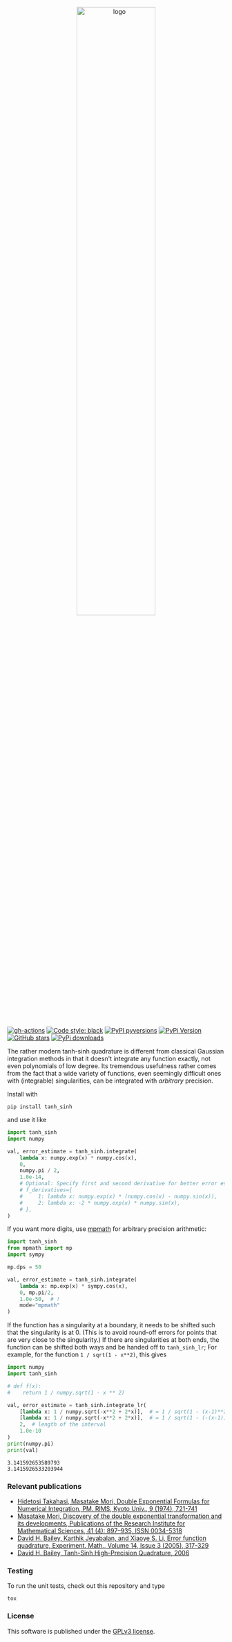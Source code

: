 <p align="center">
  <a href="https://github.com/nschloe/tanh_sinh"><img alt="logo" src="https://nschloe.github.io/tanh_sinh/logo-tanhsinh.svg" width="60%"></a>
</p>

[![gh-actions](https://img.shields.io/github/workflow/status/nschloe/tanh_sinh/ci?style=flat-square)](https://github.com/nschloe/tanh_sinh/actions?query=workflow%3Aci)
[![Code style: black](https://img.shields.io/badge/code%20style-black-000000.svg?style=flat-square)](https://github.com/psf/black)
[![PyPI pyversions](https://img.shields.io/pypi/pyversions/tanh_sinh.svg?style=flat-square)](https://pypi.org/pypi/tanh_sinh/)
[![PyPi Version](https://img.shields.io/pypi/v/tanh_sinh.svg?style=flat-square)](https://pypi.org/project/tanh_sinh)
[![GitHub stars](https://img.shields.io/github/stars/nschloe/tanh_sinh.svg?logo=github&label=Stars&logoColor=white&style=flat-square)](https://github.com/nschloe/tanh_sinh)
[![PyPi downloads](https://img.shields.io/pypi/dm/tanh_sinh.svg?style=flat-square)](https://pypistats.org/packages/tanh_sinh)


The rather modern tanh-sinh quadrature is different from classical Gaussian integration
methods in that it doesn't integrate any function exactly, not even polynomials of low
degree. Its tremendous usefulness rather comes from the fact that a wide variety of
functions, even seemingly difficult ones with (integrable) singularities, can be
integrated with _arbitrary_ precision.

Install with
```
pip install tanh_sinh
```
and use it like
```python
import tanh_sinh
import numpy

val, error_estimate = tanh_sinh.integrate(
    lambda x: numpy.exp(x) * numpy.cos(x),
    0,
    numpy.pi / 2,
    1.0e-14,
    # Optional: Specify first and second derivative for better error estimation
    # f_derivatives={
    #     1: lambda x: numpy.exp(x) * (numpy.cos(x) - numpy.sin(x)),
    #     2: lambda x: -2 * numpy.exp(x) * numpy.sin(x),
    # },
)
```
If you want more digits, use [mpmath](http://mpmath.org/) for arbitrary precision
arithmetic:
```python
import tanh_sinh
from mpmath import mp
import sympy

mp.dps = 50

val, error_estimate = tanh_sinh.integrate(
    lambda x: mp.exp(x) * sympy.cos(x),
    0, mp.pi/2,
    1.0e-50,  # !
    mode="mpmath"
)
```

If the function has a singularity at a boundary, it needs to be shifted such that the
singularity is at 0. (This is to avoid round-off errors for points that are very close
to the singularity.)
If there are singularities at both ends, the function can be shifted both ways and be
handed off to `tanh_sinh_lr`; For example, for the function `1 / sqrt(1 - x**2)`, this
gives
```python
import numpy
import tanh_sinh

# def f(x):
#    return 1 / numpy.sqrt(1 - x ** 2)

val, error_estimate = tanh_sinh.integrate_lr(
    [lambda x: 1 / numpy.sqrt(-x**2 + 2*x)],  # = 1 / sqrt(1 - (x-1)**2)
    [lambda x: 1 / numpy.sqrt(-x**2 + 2*x)],  # = 1 / sqrt(1 - (-(x-1))**2)
    2,  # length of the interval
    1.0e-10
)
print(numpy.pi)
print(val)
```
```
3.141592653589793
3.1415926533203944
```

### Relevant publications

 * [Hidetosi Takahasi, Masatake Mori, Double Exponential Formulas for Numerical Integration, PM. RIMS, Kyoto Univ., 9 (1974), 721-741](https://doi.org/10.2977%2Fprims%2F1195192451)
 * [Masatake Mori, Discovery of the double exponential transformation and its developments, Publications of the Research Institute for Mathematical Sciences, 41 (4): 897–935, ISSN 0034-5318](https://doi.org/10.2977/prims/1145474600)
 * [David H. Bailey, Karthik Jeyabalan, and Xiaoye S. Li, Error function quadrature, Experiment. Math., Volume 14, Issue 3 (2005), 317-329](https://projecteuclid.org/euclid.em/1128371757)
 * [David H. Bailey, Tanh-Sinh High-Precision Quadrature, 2006](https://www.davidhbailey.com/dhbpapers/dhb-tanh-sinh.pdf)


### Testing

To run the unit tests, check out this repository and type
```
tox
```

### License
This software is published under the [GPLv3 license](https://www.gnu.org/licenses/gpl-3.0.en.html).
